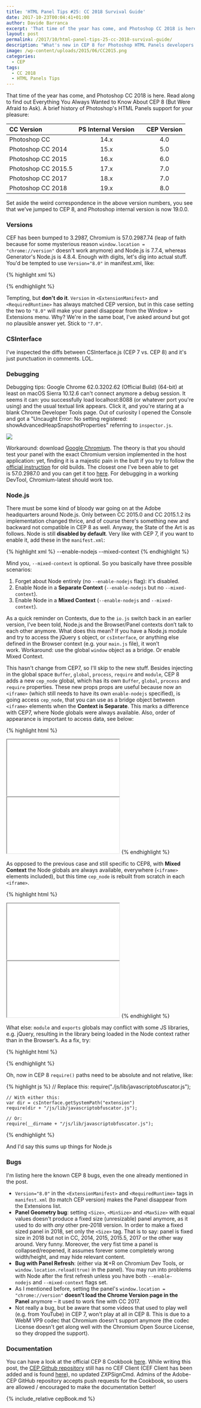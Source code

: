 ```yaml
---
title: 'HTML Panel Tips #25: CC 2018 Survival Guide'
date: 2017-10-23T00:04:41+01:00
author: Davide Barranca
excerpt: 'That time of the year has come, and Photoshop CC 2018 is here. Read along to find out Everything You Always Wanted to Know About CEP 8* (*But Were Afraid to Ask).'
layout: post
permalink: /2017/10/html-panel-tips-25-cc-2018-survival-guide/
description: "What's new in CEP 8 for Photoshop HTML Panels developers. Information you'd better know to successfully migrate your extensions to CC 2018"
image: /wp-content/uploads/2015/06/CC2015.png
categories:
  - CEP
tags:
  - CC 2018
  - HTML Panels Tips
---
```



That time of the year has come, and Photoshop CC 2018 is here. Read along to find out Everything You Always Wanted to Know About CEP 8 (But Were Afraid to Ask). A brief history of Photoshop's HTML Panels support for your pleasure:

| CC Version | PS Internal Version |  | CEP Version |
|:------------|:---------------------:|:-------------:|:-------------:|
| Photoshop CC | 14.x | | 4.0 |
| Photoshop CC 2014 | 15.x | | 5.0 |
| Photoshop CC 2015 | 16.x | | 6.0 |
| Photoshop CC 2015.5 | 17.x | | 7.0 |
| Photoshop CC 2017 | 18.x | | 7.0 |
| Photoshop CC 2018 | 19.x | | 8.0 |

Set aside the weird correspondence in the above version numbers, you see that we've jumped to CEP 8, and Photoshop internal version is now 19.0.0.

### Versions

CEF has been bumped to 3.2987, Chromium is 57.0.2987.74 (leap of faith because for some mysterious reason `window.location = "chrome://version"` doesn't work anymore) and Node.js is 7.7.4, whereas Generator's Node.js is 4.8.4. Enough with digits, let's dig into actual stuff. You'd be tempted to use `Version="8.0"` in manifest.xml, like:

{% highlight xml %}
<?xml version="1.0"?>
<ExtensionManifest xmlns:xsi="http://www.w3.org/2001/XMLSchema-instance"
  ExtensionBundleId="com.example.helloWorld"
  ExtensionBundleVersion="1.0.0" Version="8.0">
  <ExtensionList>
    <Extension Id="com.example.helloWorld.panel" Version="1.0.0"/>
  </ExtensionList>
  <ExecutionEnvironment>
    <HostList>
      <Host Name="PHXS" Version="19.0"/>
      <Host Name="PHSP" Version="19.0"/>
    </HostList>
    <LocaleList>
      <Locale Code="All"/>
    </LocaleList>
    <RequiredRuntimeList>
      <RequiredRuntime Name="CSXS" Version="8.0"/>
    </RequiredRuntimeList>
  </ExecutionEnvironment>
  <!-- etc. -->
</ExtensionManifest>
{% endhighlight %}

Tempting, but **don't do it**. `Version` in `<ExtensionManifest>` and `<RequiredRuntime>` has always matched CEP version, but in this case setting the two to `"8.0"` will make your panel disappear from the Window > Extensions menu. Why? We're in the same boat, I've asked around but got no plausible answer yet. Stick to `"7.0"`.

### CSInterface

I've inspected the diffs between CSInterface.js (CEP 7 vs. CEP 8) and it's just punctuation in comments. LOL.

### Debugging

Debugging tips: Google Chrome 62.0.3202.62 (Official Build) (64-bit) at least on macOS Sierra 10.12.6 can't connect anymore a debug session. It seems it can: you successfully load localhost:8088 (or whatever port you're using) and the usual textual link appears. Click it, and you're staring at a blank Chrome Developer Tools page. Out of curiosity I opened the Console and got a "Uncaught Error: No setting registered: showAdvancedHeapSnapshotProperties" referring to `inspector.js`.

![](http://localhost:8888/wp-content/uploads/2017/10/console-700x226.png)

Workaround: download [Google Chromium](https://chromium.woolyss.com/download/en/#mac). The theory is that you should test your panel with the exact Chromium version implemented in the host application: yet, finding it is a majestic pain in the butt if you try to follow the [official instruction](https://www.chromium.org/getting-involved/download-chromium) for old builds. The closest one I've been able to get is 57.0.2987.0 and you can get it too [here](https://commondatastorage.googleapis.com/chromium-browser-snapshots/index.html?prefix=Mac/444967/). For debugging in a working DevTool, Chromium-latest should work too.

### Node.js

There must be some kind of bloody war going on at the Adobe headquarters around Node.js. Only between CC 2015.0 and CC 2015.1.2 its implementation changed thrice, and of course there's something new and backward not compatible in CEP 8 as well. Anyway, the State of the Art is as follows. Node is still **disabled by default**. Very like with CEP 7, if you want to enable it, add these in the `manifest.xml`:

{% highlight xml %}
<Resources>
  <CEFCommandLine>
    <Parameter>--enable-nodejs</Parameter>
    <Parameter>--mixed-context</Parameter>
  </CEFCommandLine>
{% endhighlight %}

Mind you, `--mixed-context` is optional. So you basically have three possible scenarios:

1.  Forget about Node entirely (no `--enable-nodejs` flag): it's disabled.
2.  Enable Node in a **Separate Context** (`--enable-nodejs` but no `--mixed-context`).
3.  Enable Node in a **Mixed Context** (`--enable-nodejs` and `--mixed-context`).

As a quick reminder on Contexts, due to the `io.js` switch back in an earlier version, I’ve been told, Node.js and the Browser/Panel contexts don’t talk to each other anymore. What does this mean? If you have a Node.js module and try to access the jQuery `$` object, or `csInterface`, or anything else defined in the Browser context (e.g. your `main.js` file), it won’t work. Workaround: use the global `window` object as a bridge. Or enable Mixed Context.

This hasn't change from CEP7, so I'll skip to the new stuff. Besides injecting in the global space `Buffer`, `global`, `process`, `require` and `module`, CEP 8 adds a new `cep_node` global, which has its own `Buffer`, `global`, `process` and `require` properties. These new props props are useful because now an `<iframe>` (which still needs to have its own `enable-nodejs` specified), is going access `cep_node`, that you can use as a bridge object between `<iframe>` elements when the **Context is Separate**. This marks a difference with CEP7, where Node globals were always available. Also, order of appearance is important to access data, see below:

{% highlight html %}
<body>
  <!-- Node globals: OK, cep_node:OK -->
  <iframe src="iframe1.html" enable-nodejs>
    <!-- Node globals: NO, cep_node:OK -->
    <!-- You can set node_cep props, and access them \*later\*, e.g.
    <script>
      cep_node.process.pippo = "Goofy";
    </script> -->
  </iframe>
  <iframe src="iframe2.html" enable-nodejs>
     <!-- Node globals: NO, cep_node:OK -->
     <!-- You can access node_cep props set \*before\*
    <script>
      console.log(cep_node.process.pippo); // "Goofy"
    </script> -->
  </iframe>
</body>
<!-- <script> tags belongs to iframe1.html and iframe2.html -->
{% endhighlight %}

As opposed to the previous case and still specific to CEP8, with **Mixed Context** the Node globals are always available, everywhere (`<iframe>` elements included), but this time `cep_node` is rebuilt from scratch in each `<iframe>`.

{% highlight html %}
<body>
  <!-- Node globals: OK, cep_node:OK -->
  <iframe src="iframe1.html" enable-nodejs>
    <!-- Node globals: OK, cep_node:OK -->
    <!-- set node_cep props only for this iframe only, e.g.
    <script>
      cep_node.process.pippo = "Goofy";
    </script> -->
  </iframe>
  <iframe src="iframe2.html" enable-nodejs>
     <!-- Node globals: OK, cep_node:OK -->
     <!-- cep_node props set in another iframe are not available
    <script>
      console.log(cep_node.process.pippo); // undefined
    </script> -->
  </iframe>
</body>
<!-- <script> tags belongs to iframe1.html and iframe2.html -->
{% endhighlight %}

What else: `module` and `exports` globals may conflict with some JS libraries, e.g. jQuery, resulting in the library being loaded in the Node context rather than in the Browser’s. As a fix, try:

{% highlight html %}
<!-- Insert above script imports -->
<script>
  if (typeof module === 'object') {
    window.module = module; module = undefined;
  }
  if (typeof exports === 'object') {
  	window.exports = exports; exports = undefined;
  }
</script>
<!-- JS imports -->
<script src="scripts/jquery.js"></script>
<script src="scripts/csinterface.js"></script>
<!-- Insert after JS imports, IF you need module, exports -->
<script>
  if (window.module) module = window.module;
  if (window.exports) exports = window.exports;
</script>
{% endhighlight %}

Oh, now in CEP 8 `require()` paths need to be absolute and not relative, like:

{% highlight js %}
	// Replace this:
	require("./js/lib/javascriptobfuscator.js");

	// With either this:
	var dir = csInterface.getSystemPath("extension")
	require(dir + "/js/lib/javascriptobfuscator.js");

	// Or:
	require(__dirname + "/js/lib/javascriptobfuscator.js");  

{% endhighlight %}

And I'd say this sums up things for Node.js

### Bugs

I'm listing here the known CEP 8 bugs, even the one already mentioned in the post.

*   `Version="8.0"` in the `<ExtensionManifest>` and `<RequiredRuntime>` tags in `manifest.xml` (to match CEP version) makes the Panel disappear from the Extensions list.
*   **Panel Geometry bug**: setting `<Size>`, `<MinSize>` and `<MaxSize>` with equal values doesn't produce a fixed size (unresizable) panel anymore, as it used to do with _any_ other pre-2018 version. In order to make a fixed sized panel in 2018, set only the `<Size>` tag. That is to say: panel is fixed size in 2018 but not in CC, 2014, 2015, 2015.5, 2017 or the other way around. Very funny. Moreover, the very fist time a panel is collapsed/reopened, it assumes forever some completely wrong width/height, and may hide relevant content.
*   **Bug with Panel Refresh**: (either via ⌘+R on Chromium Dev Tools, or `window.location.reload(true)` in the panel). You may run into problems with Node after the first refresh unless you have both `--enable-nodejs` and `--mixed-context` flags set.
*   As I mentioned before, setting the panel's `window.location = "chrome://version"` **doesn't load the Chrome Version page in the Panel** anymore – it used to work fine with CC 2017.
*   Not really a bug, but be aware that some videos that used to play well (e.g. from YouTube) in CEP 7, won't play at all in CEP 8. This is due to a WebM VP9 codec that Chromium doesn't support anymore (the codec License doesn't get along well with the Chromium Open Source License, so they dropped the support).

### Documentation

You can have a look at the official CEP 8 Cookbook [here](https://github.com/Adobe-CEP/CEP-Resources/blob/master/CEP_8.x/Documentation/CEP%208.0%20HTML%20Extension%20Cookbook.md). While writing this post, the [CEP Github repository](https://github.com/Adobe-CEP/CEP-Resources/) still has no CEF Client (CEF Client has been added and is found [here](https://github.com/Adobe-CEP/CEP-Resources/tree/master/CEP_8.x)), no updated ZXPSignCmd. Admins of the Adobe-CEP GitHub repository accepts push requests for the Cookbook, so users are allowed / encouraged to make the documentation better!

{% include_relative cepBook.md %}
